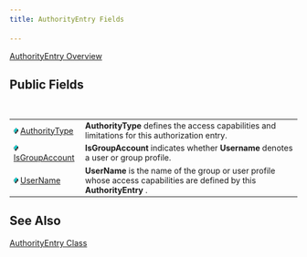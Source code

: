```yaml
---
title: AuthorityEntry Fields

---
```


[AuthorityEntry Overview](authority-entry-class.html) 
## Public Fields

<br />


|      |      |
| ---- | ---- |
| <img style="WIDTH: 8px; HEIGHT: 11px" height="11" src="images/field.bmp" width="8" border="0" x-maintain-ratio="TRUE" /> [ AuthorityType](authority-entry-class-authority-type-field.html) | **AuthorityType** defines the access capabilities and limitations for this authorization entry. |
| <img style="WIDTH: 8px; HEIGHT: 11px" height="11" src="images/field.bmp" width="8" border="0" x-maintain-ratio="TRUE" /> [ IsGroupAccount](authority-entry-class-username-field.html) | **IsGroupAccount** indicates whether **Username** denotes a user or group profile. |
| <img height="11" src="images/field.bmp" width="8" border="0" x-maintain-ratio="TRUE" /> [UserName](authority-entry-class-username-field.html) | **UserName** is the name of the group or user profile whose access capabilities are defined by this **AuthorityEntry** . |



## See Also


[AuthorityEntry Class](authority-entry-class.html)

